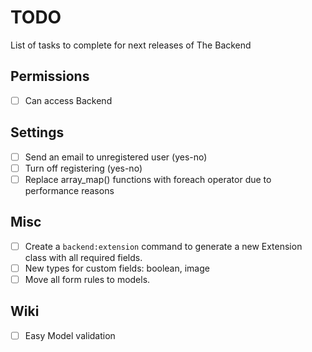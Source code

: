 # TODO
List of tasks to complete for next releases of The Backend

## Permissions
- [ ] Can access Backend

## Settings
- [ ] Send an email to unregistered user (yes-no)
- [ ] Turn off registering (yes-no)
- [ ] Replace array_map() functions with foreach operator due to performance reasons

## Misc
- [ ] Create a `backend:extension` command to generate a new Extension class with all required fields.
- [ ] New types for custom fields: boolean, image
- [ ] Move all form rules to models.

## Wiki
- [ ] Easy Model validation
